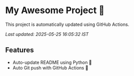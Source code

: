 # My Awesome Project 🚀

This project is automatically updated using GitHub Actions.

_Last updated: 2025-05-25 16:05:32 IST_

## Features
- Auto-update README using Python 🐍
- Auto Git push with GitHub Actions 🤖
